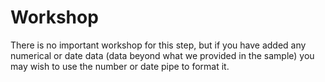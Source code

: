 # Workshop

There is no important workshop for this step, but if you have added
any numerical or date data (data beyond what we provided in the
sample) you may wish to use the number or date pipe to format it.

